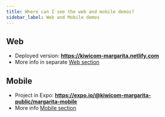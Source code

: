 ```yaml
---
title: Where can I see the web and mobile demos?
sidebar_label: Web and Mobile demos
---
```


## Web
* Deployed version: **https://kiwicom-margarita.netlify.com**
* More info in separate [Web section](./apps/web/)


## Mobile
* Project in Expo: **https://expo.io/@kiwicom-margarita-public/margarita-mobile**
* More info [Mobile section](./apps/mobile/)



